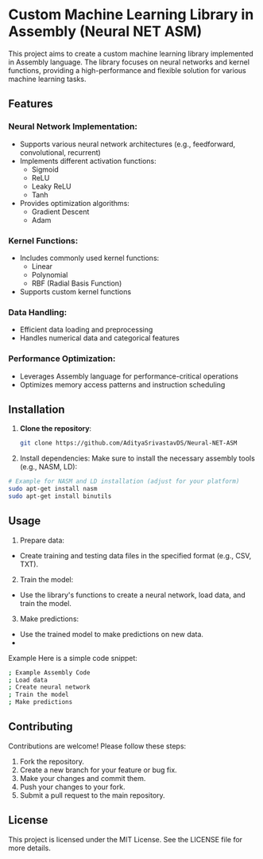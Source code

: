 # Custom Machine Learning Library in Assembly (Neural NET ASM)

This project aims to create a custom machine learning library implemented in Assembly language. The library focuses on neural networks and kernel functions, providing a high-performance and flexible solution for various machine learning tasks.

## Features

### Neural Network Implementation:
- Supports various neural network architectures (e.g., feedforward, convolutional, recurrent)
- Implements different activation functions:
  - Sigmoid
  - ReLU
  - Leaky ReLU
  - Tanh
- Provides optimization algorithms:
  - Gradient Descent
  - Adam

### Kernel Functions:
- Includes commonly used kernel functions:
  - Linear
  - Polynomial
  - RBF (Radial Basis Function)
- Supports custom kernel functions

### Data Handling:
- Efficient data loading and preprocessing
- Handles numerical data and categorical features

### Performance Optimization:
- Leverages Assembly language for performance-critical operations
- Optimizes memory access patterns and instruction scheduling

## Installation

1. **Clone the repository**:
   ```bash
   git clone https://github.com/AdityaSrivastavDS/Neural-NET-ASM
   ```
2. Install dependencies: Make sure to install the necessary assembly tools (e.g., NASM, LD):
```bash
# Example for NASM and LD installation (adjust for your platform)
sudo apt-get install nasm
sudo apt-get install binutils
```

## Usage
1. Prepare data:
- Create training and testing data files in the specified format (e.g., CSV, TXT).

2. Train the model:
- Use the library's functions to create a neural network, load data, and train the model.

3. Make predictions:
- Use the trained model to make predictions on new data.
- 
Example
Here is a simple code snippet:

```bash
; Example Assembly Code
; Load data
; Create neural network
; Train the model
; Make predictions
```

## Contributing
Contributions are welcome! Please follow these steps:

1. Fork the repository.
2. Create a new branch for your feature or bug fix.
3. Make your changes and commit them.
4. Push your changes to your fork.
5. Submit a pull request to the main repository.

## License
This project is licensed under the MIT License. See the LICENSE file for more details.
